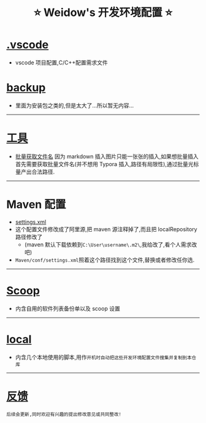 <!--
 * @Author: Weidows
 * @Date: 2020-09-12 19:54:05
 * @LastEditors: Weidows
 * @LastEditTime: 2021-03-11 16:22:29
 * @FilePath: \Weidowsd:\Game\Github\Programming-Configuration\README.md
-->
<h1 align="center">
 ⭐️ Weidow's 开发环境配置 ⭐️
</h1>

# [.vscode](./.vscode/)

- vscode 项目配置,C/C++配置需求文件

# [backup](./backup/)

- 里面为安装包之类的,但是太大了...所以暂无内容...

---

# [工具](./工具/)

- [批量获取文件名](./工具/批量获取文件名.bat) 因为 markdown 插入图片只能一张张的插入,如果想批量插入首先需要获取批量文件名(并不想用 Typora 插入,路径有局限性),通过批量光标量产出合法路径.

---

# Maven 配置

- [settings.xml](./Maven/conf/settings.xml)
- 这个配置文件修改成了阿里源,把 maven 源注释掉了,而且把 localRepository 路径修改了
  - (maven 默认下载依赖到`C:\User\username\.m2\`,我给改了,看个人需求改吧)
- `Maven/conf/settings.xml`照着这个路径找到这个文件,替换或者修改任你选.

---

# [Scoop](./Scoop/)

- 内含自用的软件列表备份单以及 scoop 设置

---

# [local](./local/)

- 内含几个本地使用的脚本,用作`开机时自动把这些开发环境配置文件搜集并复制到本仓库`

---

# [反馈](https://weidows.github.io/tags/about)

    后续会更新,同时欢迎有兴趣的提出修改意见或共同整改!
